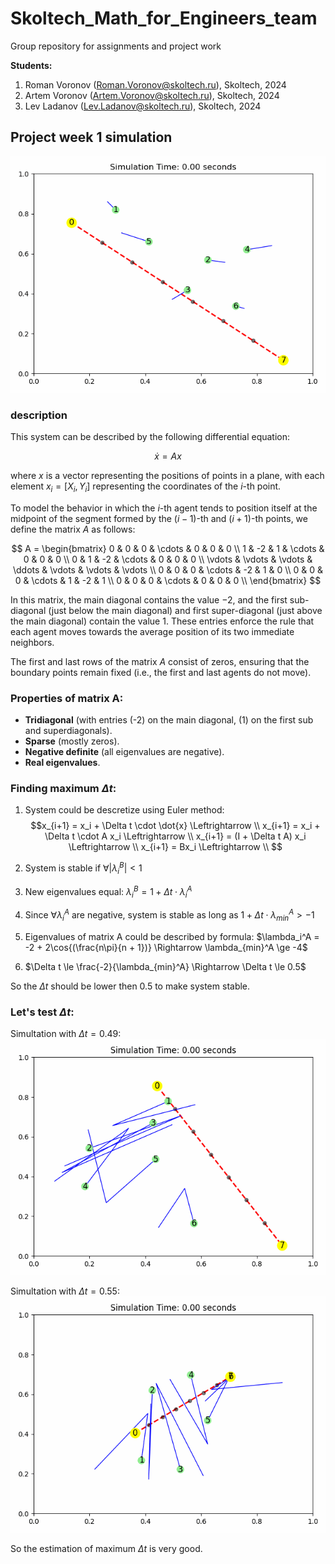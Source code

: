 # Skoltech_Math_for_Engineers_team
Group repository for assignments and project work

**Students:**
1. Roman Voronov (Roman.Voronov@skoltech.ru), Skoltech, 2024
1. Artem Voronov (Artem.Voronov@skoltech.ru), Skoltech, 2024
1. Lev Ladanov (Lev.Ladanov@skoltech.ru), Skoltech, 2024

## Project week 1 simulation
![simulation](<Project_week_1/simulation0.gif>)

### description

This system can be described by the following differential equation:

$$
\dot{x} = A x
$$

where $x$ is a vector representing the positions of points in a plane, with each element $x_i = [X_i, Y_i]$ representing the coordinates of the $i$-th point.

To model the behavior in which the $i$-th agent tends to position itself at the midpoint of the segment formed by the $(i-1)$-th and $(i+1)$-th points, we define the matrix $A$ as follows:

$$
A = 
\begin{bmatrix}
0 &  0 &  0 & \cdots & 0 & 0 & 0 \\
1 & -2 &  1 & \cdots & 0 & 0 & 0 \\
0 &  1 & -2 & \cdots & 0 & 0 & 0 \\
\vdots & \vdots & \vdots & \ddots & \vdots & \vdots & \vdots \\
0 &  0 &  0 & \cdots & -2 & 1 & 0 \\
0 &  0 &  0 & \cdots & 1 & -2 & 1 \\
0 &  0 &  0 & \cdots & 0 & 0 & 0 \\
\end{bmatrix}
$$

In this matrix, the main diagonal contains the value $-2$, and the first sub-diagonal (just below the main diagonal) and first super-diagonal (just above the main diagonal) contain the value $1$. These entries enforce the rule that each agent moves towards the average position of its two immediate neighbors.

The first and last rows of the matrix $A$ consist of zeros, ensuring that the boundary points remain fixed (i.e., the first and last agents do not move).

### Properties of matrix A:
   - **Tridiagonal** (with entries \(-2\) on the main diagonal, \(1\) on the first sub and superdiagonals).
   - **Sparse** (mostly zeros).
   - **Negative definite** (all eigenvalues are negative).
   - **Real eigenvalues**.

### Finding maximum $\Delta t$:

1. System could be descretize using Euler method:
$$x_{i+1} = x_i + \Delta t \cdot \dot{x} \Leftrightarrow \\
  x_{i+1} = x_i + \Delta t \cdot A x_i \Leftrightarrow \\
  x_{i+1} = (I + \Delta t A) x_i \Leftrightarrow \\
  x_{i+1} = Bx_i \Leftrightarrow \\
  $$


2. System is stable if $\forall |\lambda_i^B| < 1$
3. New eigenvalues equal: $\lambda_i^B = 1 + \Delta t \cdot \lambda_i^A$
4. Since $\forall \lambda_i^A$ are negative, system is stable as long as $1 + \Delta t \cdot \lambda_{min}^A > -1$
5. Eigenvalues of matrix A could be described by formula: $\lambda_i^A = -2 + 2\cos{(\frac{n\pi}{n + 1})} \Rightarrow \lambda_{min}^A \ge -4$
6. $\Delta t \le \frac{-2}{\lambda_{min}^A} \Rightarrow \Delta t \le 0.5$

So the $\Delta t$ should be lower then 0.5 to make system stable.

### Let's test $\Delta t$:

Simultation with $\Delta t = 0.49$:
![alt text](<Project_week_1/simulation_dt49.gif>)

Simultation with $\Delta t = 0.55$:
![alt text](<Project_week_1/simulation_dt55.gif>)

So the estimation of maximum $\Delta t$ is very good.